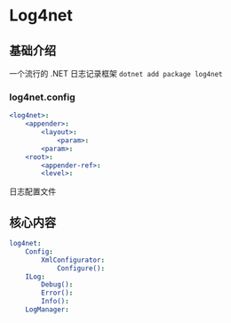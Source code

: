 # Log4net



## 基础介绍

一个流行的 .NET 日志记录框架
`dotnet add package log4net`



### log4net.config
```yaml
<log4net>:
    <appender>:
        <layout>:
            <param>:
        <param>:
    <root>:
        <appender-ref>:
        <level>:
```

日志配置文件



## 核心内容
```yaml
log4net:
    Config:
        XmlConfigurator:
            Configure():
    ILog:
        Debug():
        Error():
        Info():
    LogManager:
```